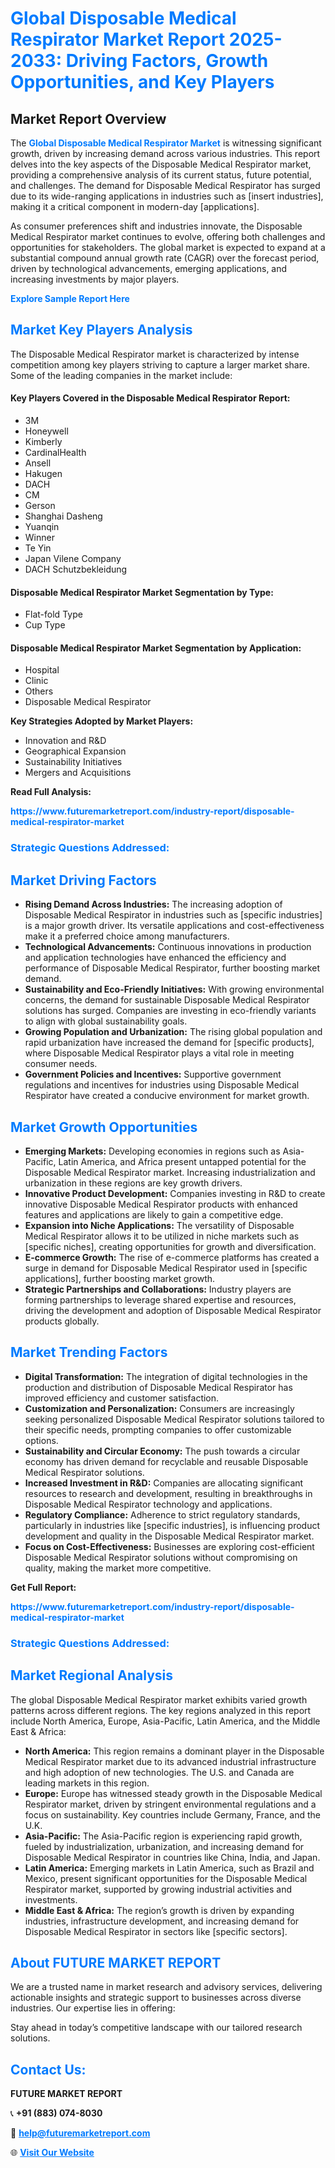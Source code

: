 <h1 style="color: #007BFF;">Global Disposable Medical Respirator Market Report 2025-2033: Driving Factors, Growth Opportunities, and Key Players</h1>

<section id="overview">
<h2>Market Report Overview</h2>
<p>The <a href="https://www.futuremarketreport.com/industry-report/disposable-medical-respirator-market" style="color: #007BFF; text-decoration: none;"><strong>Global Disposable Medical Respirator Market</strong></a> is witnessing significant growth, driven by increasing demand across various industries. This report delves into the key aspects of the Disposable Medical Respirator market, providing a comprehensive analysis of its current status, future potential, and challenges. The demand for Disposable Medical Respirator has surged due to its wide-ranging applications in industries such as [insert industries], making it a critical component in modern-day [applications].</p>
<p>As consumer preferences shift and industries innovate, the Disposable Medical Respirator market continues to evolve, offering both challenges and opportunities for stakeholders. The global market is expected to expand at a substantial compound annual growth rate (CAGR) over the forecast period, driven by technological advancements, emerging applications, and increasing investments by major players.</p>
</section>

<section id="overview">
<p><a href="https://www.futuremarketreport.com/request-sample/reportId=123984" style="color: #007BFF; text-decoration: none;"><strong>Explore Sample Report Here</strong></a></p>
</section>

<section id="key-players">
<h2 style="color: #007BFF;">Market Key Players Analysis</h2>
<p>The Disposable Medical Respirator market is characterized by intense competition among key players striving to capture a larger market share. Some of the leading companies in the market include:</p>
<h4>Key Players Covered in the Disposable Medical Respirator Report:</h4>
<ul><li>3M</li><li>Honeywell</li><li>Kimberly</li><li>CardinalHealth</li><li>Ansell</li><li>Hakugen</li><li>DACH</li><li>CM</li><li>Gerson</li><li>Shanghai Dasheng</li><li>Yuanqin</li><li>Winner</li><li>Te Yin</li><li>Japan Vilene Company</li><li>DACH Schutzbekleidung</li></ul>
<h4>Disposable Medical Respirator Market Segmentation by Type:</h4>
<ul><li>Flat-fold Type</li><li>Cup Type</li></ul>

<h4>Disposable Medical Respirator Market Segmentation by Application:</h4>
<ul><li>Hospital</li><li>Clinic</li><li>Others</li><li>Disposable Medical Respirator</li></ul>
<p><strong>Key Strategies Adopted by Market Players:</strong></p>
<ul>
<li>Innovation and R&D</li>
<li>Geographical Expansion</li>
<li>Sustainability Initiatives</li>
<li>Mergers and Acquisitions</li>
</ul>
</section>

<section>
<p><strong>Read Full Analysis: </strong></p><a href="https://www.futuremarketreport.com/industry-report/disposable-medical-respirator-market" style="color: #007BFF; text-decoration: none;"><strong>https://www.futuremarketreport.com/industry-report/disposable-medical-respirator-market</strong></a>
<h3 style="color: #007BFF;">Strategic Questions Addressed:</h3>
</section>

<section id="driving-factors">
<h2 style="color: #007BFF;">Market Driving Factors</h2>
<ul>
<li><strong>Rising Demand Across Industries:</strong> The increasing adoption of Disposable Medical Respirator in industries such as [specific industries] is a major growth driver. Its versatile applications and cost-effectiveness make it a preferred choice among manufacturers.</li>
<li><strong>Technological Advancements:</strong> Continuous innovations in production and application technologies have enhanced the efficiency and performance of Disposable Medical Respirator, further boosting market demand.</li>
<li><strong>Sustainability and Eco-Friendly Initiatives:</strong> With growing environmental concerns, the demand for sustainable Disposable Medical Respirator solutions has surged. Companies are investing in eco-friendly variants to align with global sustainability goals.</li>
<li><strong>Growing Population and Urbanization:</strong> The rising global population and rapid urbanization have increased the demand for [specific products], where Disposable Medical Respirator plays a vital role in meeting consumer needs.</li>
<li><strong>Government Policies and Incentives:</strong> Supportive government regulations and incentives for industries using Disposable Medical Respirator have created a conducive environment for market growth.</li>
</ul>
</section>

<section id="growth-opportunities">
<h2 style="color: #007BFF;">Market Growth Opportunities</h2>
<ul>
<li><strong>Emerging Markets:</strong> Developing economies in regions such as Asia-Pacific, Latin America, and Africa present untapped potential for the Disposable Medical Respirator market. Increasing industrialization and urbanization in these regions are key growth drivers.</li>
<li><strong>Innovative Product Development:</strong> Companies investing in R&D to create innovative Disposable Medical Respirator products with enhanced features and applications are likely to gain a competitive edge.</li>
<li><strong>Expansion into Niche Applications:</strong> The versatility of Disposable Medical Respirator allows it to be utilized in niche markets such as [specific niches], creating opportunities for growth and diversification.</li>
<li><strong>E-commerce Growth:</strong> The rise of e-commerce platforms has created a surge in demand for Disposable Medical Respirator used in [specific applications], further boosting market growth.</li>
<li><strong>Strategic Partnerships and Collaborations:</strong> Industry players are forming partnerships to leverage shared expertise and resources, driving the development and adoption of Disposable Medical Respirator products globally.</li>
</ul>
</section>

<section id="trending-factors">
<h2 style="color: #007BFF;">Market Trending Factors</h2>
<ul>
<li><strong>Digital Transformation:</strong> The integration of digital technologies in the production and distribution of Disposable Medical Respirator has improved efficiency and customer satisfaction.</li>
<li><strong>Customization and Personalization:</strong> Consumers are increasingly seeking personalized Disposable Medical Respirator solutions tailored to their specific needs, prompting companies to offer customizable options.</li>
<li><strong>Sustainability and Circular Economy:</strong> The push towards a circular economy has driven demand for recyclable and reusable Disposable Medical Respirator solutions.</li>
<li><strong>Increased Investment in R&D:</strong> Companies are allocating significant resources to research and development, resulting in breakthroughs in Disposable Medical Respirator technology and applications.</li>
<li><strong>Regulatory Compliance:</strong> Adherence to strict regulatory standards, particularly in industries like [specific industries], is influencing product development and quality in the Disposable Medical Respirator market.</li>
<li><strong>Focus on Cost-Effectiveness:</strong> Businesses are exploring cost-efficient Disposable Medical Respirator solutions without compromising on quality, making the market more competitive.</li>
</ul>
</section>

<section>
<p><strong>Get Full Report: </strong></p><a href="https://www.futuremarketreport.com/industry-report/disposable-medical-respirator-market" style="color: #007BFF; text-decoration: none;"><strong>https://www.futuremarketreport.com/industry-report/disposable-medical-respirator-market</strong></a>
<h3 style="color: #007BFF;">Strategic Questions Addressed:</h3>
</section>


<section id="regional-analysis">
<h2 style="color: #007BFF;">Market Regional Analysis</h2>
<p>The global Disposable Medical Respirator market exhibits varied growth patterns across different regions. The key regions analyzed in this report include North America, Europe, Asia-Pacific, Latin America, and the Middle East & Africa:</p>
<ul>
<li><strong>North America:</strong> This region remains a dominant player in the Disposable Medical Respirator market due to its advanced industrial infrastructure and high adoption of new technologies. The U.S. and Canada are leading markets in this region.</li>
<li><strong>Europe:</strong> Europe has witnessed steady growth in the Disposable Medical Respirator market, driven by stringent environmental regulations and a focus on sustainability. Key countries include Germany, France, and the U.K.</li>
<li><strong>Asia-Pacific:</strong> The Asia-Pacific region is experiencing rapid growth, fueled by industrialization, urbanization, and increasing demand for Disposable Medical Respirator in countries like China, India, and Japan.</li>
<li><strong>Latin America:</strong> Emerging markets in Latin America, such as Brazil and Mexico, present significant opportunities for the Disposable Medical Respirator market, supported by growing industrial activities and investments.</li>
<li><strong>Middle East & Africa:</strong> The region’s growth is driven by expanding industries, infrastructure development, and increasing demand for Disposable Medical Respirator in sectors like [specific sectors].</li>
</ul>
</section>

<footer>
<h2 style="color: #007BFF;">About FUTURE MARKET REPORT</h2>
<p>We are a trusted name in market research and advisory services, delivering actionable insights and strategic support to businesses across diverse industries. Our expertise lies in offering:</p>

<p>Stay ahead in today’s competitive landscape with our tailored research solutions.</p>

<h2 style="color: #007BFF;">Contact Us:</h2>
<p><strong>FUTURE MARKET REPORT</strong></p>
<p>📞 <strong>+91 (883) 074-8030</strong></p>
<p>📧 <strong><a href="mailto:help@futuremarketreport.com" style="color: #007BFF;">help@futuremarketreport.com</a></strong></p>
<p>🌐 <strong><a href="https://www.futuremarketreport.com/" style="color: #007BFF;">Visit Our Website</a></strong></p>
</footer>